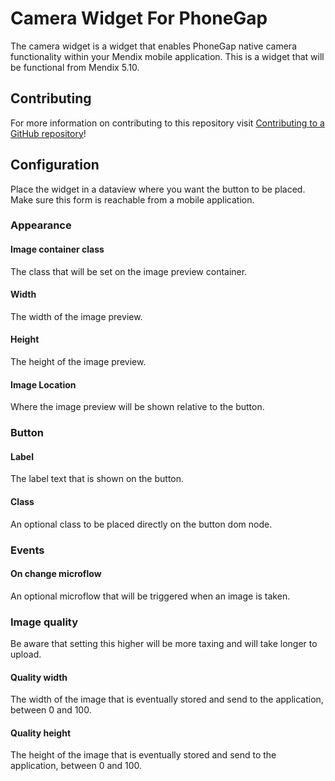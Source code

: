 # Camera Widget For PhoneGap

The camera widget is a widget that enables PhoneGap native camera functionality within your Mendix mobile application.
This is a widget that will be functional from Mendix 5.10.

## Contributing

For more information on contributing to this repository visit [Contributing to a GitHub repository](https://world.mendix.com/display/howto50/Contributing+to+a+GitHub+repository)!

## Configuration

Place the widget in a dataview where you want the button to be placed. Make sure this form is reachable from a mobile application.

### Appearance
#### Image container class
The class that will be set on the image preview container.

#### Width
The width of the image preview.

#### Height
The height of the image preview.

#### Image Location
Where the image preview will be shown relative to the button.

### Button
#### Label
The label text that is shown on the button.

#### Class
An optional class to be placed directly on the button dom node.

### Events
#### On change microflow
An optional microflow that will be triggered when an image is taken.

### Image quality
Be aware that setting this higher will be more taxing and will take longer to upload.

#### Quality width
The width of the image that is eventually stored and send to the application, between 0 and 100. 
#### Quality height
The height of the image that is eventually stored and send to the application, between 0 and 100.


